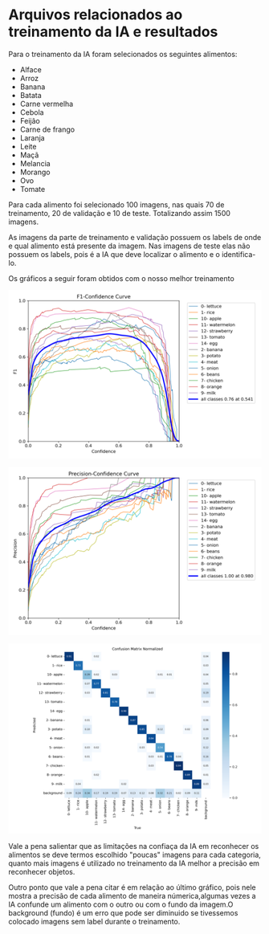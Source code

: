 # Arquivos relacionados ao treinamento da IA e resultados 


Para o treinamento da IA foram selecionados os seguintes alimentos:
 * Alface
 * Arroz
 * Banana
 * Batata
 * Carne vermelha
 * Cebola
 * Feijão
 * Carne de frango
 * Laranja
 * Leite
 * Maçã
 * Melancia
 * Morango
 * Ovo
 * Tomate

Para cada alimento foi selecionado 100 imagens, nas quais 70 de treinamento, 20 de validação e 10 de teste. Totalizando assim 1500 imagens.

As imagens da parte de treinamento e validação possuem os labels de onde e qual alimento está presente da imagem. Nas imagens de teste elas não possuem os labels, pois é a IA que deve localizar o alimento e o identifica-lo.

Os gráficos a seguir foram obtidos com o nosso melhor treinamento

![](https://github.com/suzuki1994/PI3-2024/blob/main/Figuras/F1_curva.png)

![](https://github.com/suzuki1994/PI3-2024/blob/main/Figuras/P_curva.png)

![](https://github.com/suzuki1994/PI3-2024/blob/main/Figuras/CFN.png)

Vale a pena salientar que as limitações na confiaça da IA em reconhecer os alimentos se deve termos escolhido "poucas" imagens para cada categoria, quanto mais imagens é utilizado no treinamento da IA melhor a precisão em reconhecer objetos.

Outro ponto que vale a pena citar é em relação ao último gráfico, pois nele mostra a precisão de cada alimento de maneira númerica,algumas vezes a IA confunde um alimento com o outro ou com o fundo da imagem.O background (fundo) é um erro que pode ser diminuido se tivessemos colocado imagens sem label durante o treinamento. 
